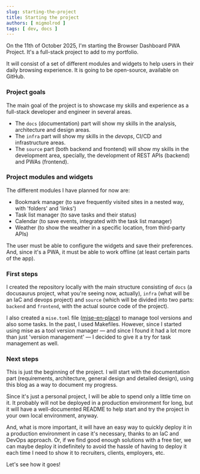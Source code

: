 ```yaml
---
slug: starting-the-project
title: Starting the project
authors: [ migmolrod ]
tags: [ dev, docs ]
---
```


On the 11th of October 2025, I'm starting the Browser Dashboard PWA Project. It's a full-stack project to add to my
portfolio.

It will consist of a set of different modules and widgets to help users in their daily browsing experience. It is going
to be open-source, available on GitHub.

<!-- truncate -->

### Project goals

The main goal of the project is to showcase my skills and experience as a full-stack developer and engineer in several
areas.

- The `docs` (documentation) part will show my skills in the analysis, architecture and design areas.
- The `infra` part will show my skills in the _devops_, CI/CD and infrastructure areas.
- The `source` part (both backend and frontend) will show my skills in the development area, specially, the development
  of REST APIs (backend) and PWAs (frontend).

### Project modules and widgets

The different modules I have planned for now are:

- Bookmark manager (to save frequently visited sites in a nested way, with 'folders' and 'links')
- Task list manager (to save tasks and their status)
- Calendar (to save events, integrated with the task list manager)
- Weather (to show the weather in a specific location, from third-party APIs)

The user must be able to configure the widgets and save their preferences. And, since it's a PWA, it must be able to
work offline (at least certain parts of the app).

### First steps

I created the repository locally with the main structure consisting of `docs` (a docusaurus project, what you're seeing
now, actually), `infra` (what will be an IaC and devops project) and `source` (which will be divided into two parts:
`backend` and `frontend`, with the actual source code of the project).

I also created a `mise.toml` file ([mise-en-place](https://mise.jdx.dev)) to manage tool versions and also some tasks.
In the past, I used Makefiles. However, since I started using mise as a tool version manager — and since I found it had
a lot more than just 'version management' — I decided to give it a try for task management as well.

### Next steps

This is just the beginning of the project. I will start with the documentation part (requirements, architecture, general
design and detailed design), using this blog as a way to document my progress.

Since it's just a personal project, I will be able to spend only a little time on it. It probably will not be deployed
in a production environment for long, but it will have a well-documented README to help start and try the project in
your own local environment, anyway.

And, what is more important, it will have an easy way to quickly deploy it in a production environment in case it's
necessary, thanks to an IaC and DevOps approach. Or, if we find good enough solutions with a free tier, we can maybe
deploy it indefinitely to avoid the hassle of having to deploy it each time I need to show it to recruiters, clients,
employers, etc.

Let's see how it goes!
